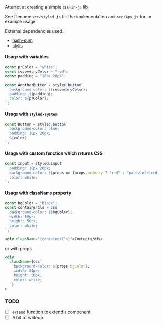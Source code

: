 Attempt at creating a simple `css-in-js` lib

See filename `src/styled.js` for the implementation and `src/App.js` for an example usage.

External dependencies used:

- [hash-sum](https://www.npmjs.com/package/hash-sum)
- [stylis](https://www.npmjs.com/package/stylis)

#### Usage with variables

```js
const prColor = "white";
const secondaryColor = "red";
const padding = "10px 20px";

const AnotherButton = styled.button`
  background-color: ${secondaryColor};
  padding: ${padding};
  color: ${prColor};
`;
```

#### Usage with `styled-system`

```js
const Button = styled.button`
  background-color: blue;
  padding: 10px 20px;
  ${color}
`;
```

#### Usage with custom function which returns CSS

```js
const Input = styled.input`
  padding: 10px 20px;
  background-color: ${props => (props.primary ? "red" : "palevioletred")};
  color: white;
`;
```

#### Usage with className property

```js
const bgColor = "black";
const containerCls = css`
  background-color: ${bgColor};
  width: 50px;
  height: 50px;
  color: white;
`;
```

```html
<div className="{containerCls}">Content</div>
```

or with props

```jsx
<div
  className={css`
    background-color: ${props.bgColor};
    width: 50px;
    height: 50px;
    color: white;
  `}
>
```

### TODO

- [ ] `extend` function to extend a component
- [ ] A bit of writeup
